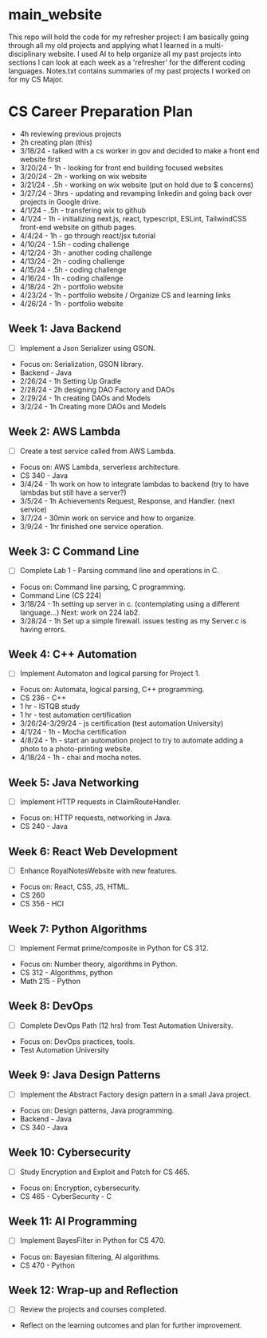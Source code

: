 # main_website
This repo will hold the code for my refresher project:
I am basically going through all my old projects and applying what I learned in a multi-disciplinary website.
I used AI to help organize all my past projects into sections I can look at each week as a 'refresher' for the different coding languages. 
Notes.txt contains summaries of my past projects I worked on for my CS Major.

# CS Career Preparation Plan
- 4h reviewing previous projects
- 2h creating plan (this)
- 3/18/24 - talked with a cs worker in gov and decided to make a front end website first
- 3/20/24 - 1h - looking for front end building focused websites
- 3/20/24 - 2h - working on wix website
- 3/21/24 - .5h - working on wix website (put on hold due to $ concerns)
- 3/27/24 - 3hrs - updating and revamping linkedin and going back over projects in Google drive.
- 4/1/24 - .5h - transfering wix to github
- 4/1/24 - 1h - initializing next.js, react, typescript, ESLint, TailwindCSS front-end website on github pages.
- 4/4/24 - 1h - go through react/jsx tutorial
- 4/10/24 - 1.5h - coding challenge
- 4/12/24 - 3h - another coding challenge
- 4/13/24 - 2h - coding challenge
- 4/15/24 - .5h - coding challenge
- 4/16/24 - 1h - coding challenge
- 4/18/24 - 2h - portfolio website
- 4/23/24 - 1h - portfolio website / Organize CS and learning links
- 4/26/24 - 1h - portfolio website  

## Week 1: Java Backend
- [ ] Implement a Json Serializer using GSON.
- Focus on: Serialization, GSON library.
- Backend - Java
- 2/26/24 - 1h Setting Up Gradle
- 2/28/24 - 2h designing DAO Factory and DAOs
- 2/29/24 - 1h creating DAOs and Models
- 3/2/24 - 1h Creating more DAOs and Models

## Week 2: AWS Lambda
- [ ] Create a test service called from AWS Lambda.
- Focus on: AWS Lambda, serverless architecture.
- CS 340 - Java
- 3/4/24 - 1h work on how to integrate lambdas to backend (try to have lambdas but still have a server?)
- 3/5/24 - 1h Achievements Request, Response, and Handler. (next service)
- 3/7/24 - 30min work on service and how to organize.
- 3/9/24 - 1hr finished one service operation.

## Week 3: C Command Line
- [ ] Complete Lab 1 - Parsing command line and operations in C.
- Focus on: Command line parsing, C programming.
- Command Line (CS 224)
- 3/18/24 - 1h setting up server in c. (contemplating using a different language...) Next: work on 224 lab2.
- 3/28/24 - 1h Set up a simple firewall. issues testing as my Server.c is having errors.

## Week 4: C++ Automation
- [ ] Implement Automaton and logical parsing for Project 1.
- Focus on: Automata, logical parsing, C++ programming.
- CS 236 - C++
- 1 hr - ISTQB study
- 1 hr - test automation certification
- 3/26/24-3/29/24 - js certification (test automation University)
- 4/1/24 - 1h - Mocha certification
- 4/8/24 - 1h - start an automation project to try to automate adding a photo to a photo-printing website.
- 4/18/24 - 1h - chai and mocha notes.

## Week 5: Java Networking
- [ ] Implement HTTP requests in ClaimRouteHandler.
- Focus on: HTTP requests, networking in Java.
- CS 240 - Java

## Week 6: React Web Development
- [ ] Enhance RoyalNotesWebsite with new features.
- Focus on: React, CSS, JS, HTML.
- CS 260
- CS 356 - HCI

## Week 7: Python Algorithms
- [ ] Implement Fermat prime/composite in Python for CS 312.
- Focus on: Number theory, algorithms in Python.
- CS 312 - Algorithms, python
- Math 215 - Python

## Week 8: DevOps
- [ ] Complete DevOps Path (12 hrs) from Test Automation University.
- Focus on: DevOps practices, tools.
- Test Automation University

## Week 9: Java Design Patterns
- [ ] Implement the Abstract Factory design pattern in a small Java project.
- Focus on: Design patterns, Java programming.
- Backend - Java
- CS 340 - Java

## Week 10: Cybersecurity
- [ ] Study Encryption and Exploit and Patch for CS 465.
- Focus on: Encryption, cybersecurity.
- CS 465 - CyberSecurity - C

## Week 11: AI Programming
- [ ] Implement BayesFilter in Python for CS 470.
- Focus on: Bayesian filtering, AI algorithms.
- CS 470 - Python

## Week 12: Wrap-up and Reflection
- [ ] Review the projects and courses completed.
- Reflect on the learning outcomes and plan for further improvement.
